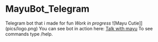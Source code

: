 # MayuBot_Telegram
Telegram bot that i made for fun
*Work in progress*
![Mayu Cutie]](pics/logo.png)
You can see bot in action here: [Talk with mayu](https://t.me/Mayu1Bot "Mayu_Bot")
To see commands type /help.
